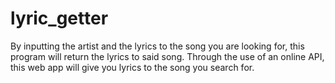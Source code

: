 # lyric_getter

By inputting the artist and the lyrics to the song you are looking for, this program will return the lyrics to said song. Through the use of an online API, this web app will give you lyrics to the song you search for.
